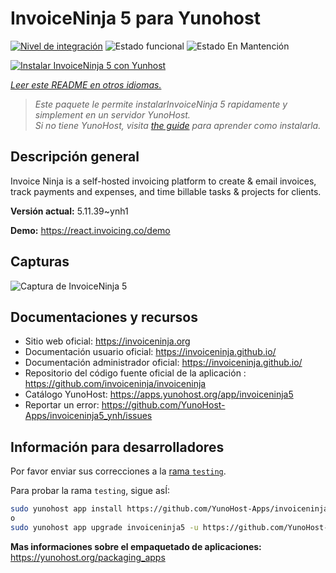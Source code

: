 <!--
Este archivo README esta generado automaticamente<https://github.com/YunoHost/apps/tree/master/tools/readme_generator>
No se debe editar a mano.
-->

# InvoiceNinja 5 para Yunohost

[![Nivel de integración](https://apps.yunohost.org/badge/integration/invoiceninja5)](https://ci-apps.yunohost.org/ci/apps/invoiceninja5/)
![Estado funcional](https://apps.yunohost.org/badge/state/invoiceninja5)
![Estado En Mantención](https://apps.yunohost.org/badge/maintained/invoiceninja5)

[![Instalar InvoiceNinja 5 con Yunhost](https://install-app.yunohost.org/install-with-yunohost.svg)](https://install-app.yunohost.org/?app=invoiceninja5)

*[Leer este README en otros idiomas.](./ALL_README.md)*

> *Este paquete le permite instalarInvoiceNinja 5 rapidamente y simplement en un servidor YunoHost.*  
> *Si no tiene YunoHost, visita [the guide](https://yunohost.org/install) para aprender como instalarla.*

## Descripción general

Invoice Ninja is a self-hosted invoicing platform to create & email invoices, track payments and expenses, and time billable tasks & projects for clients.


**Versión actual:** 5.11.39~ynh1

**Demo:** <https://react.invoicing.co/demo>

## Capturas

![Captura de InvoiceNinja 5](./doc/screenshots/Create-Invoices-in-Seconds.png)

## Documentaciones y recursos

- Sitio web oficial: <https://invoiceninja.org>
- Documentación usuario oficial: <https://invoiceninja.github.io/>
- Documentación administrador oficial: <https://invoiceninja.github.io/>
- Repositorio del código fuente oficial de la aplicación : <https://github.com/invoiceninja/invoiceninja>
- Catálogo YunoHost: <https://apps.yunohost.org/app/invoiceninja5>
- Reportar un error: <https://github.com/YunoHost-Apps/invoiceninja5_ynh/issues>

## Información para desarrolladores

Por favor enviar sus correcciones a la [rama `testing`](https://github.com/YunoHost-Apps/invoiceninja5_ynh/tree/testing).

Para probar la rama `testing`, sigue asÍ:

```bash
sudo yunohost app install https://github.com/YunoHost-Apps/invoiceninja5_ynh/tree/testing --debug
o
sudo yunohost app upgrade invoiceninja5 -u https://github.com/YunoHost-Apps/invoiceninja5_ynh/tree/testing --debug
```

**Mas informaciones sobre el empaquetado de aplicaciones:** <https://yunohost.org/packaging_apps>
